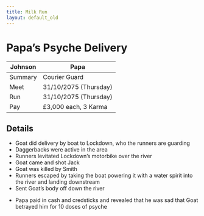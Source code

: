 ```yaml
---
title: Milk Run
layout: default_old
---
```


# Papa’s Psyche Delivery

| Johnson | Papa                  |
| ------- | --------------------- |
| Summary | Courier Guard         |
| Meet    | 31/10/2075 (Thursday) |
| Run     | 31/10/2075 (Thursday) |
| Pay     | £3,000 each, 3 Karma  |

## Details  

- Goat did delivery by boat to Lockdown, who the runners are guarding
- Daggerbacks were active in the area
- Runners levitated Lockdown’s motorbike over the river
- Goat came and shot Jack
- Goat was killed by Smith
- Runners escaped by taking the boat powering it with a water spirit into the river and landing downstream
- Sent Goat’s body off down the river

<!-- -->

- Papa paid in cash and credsticks and revealed that he was sad that Goat betrayed him for 10 doses of psyche
